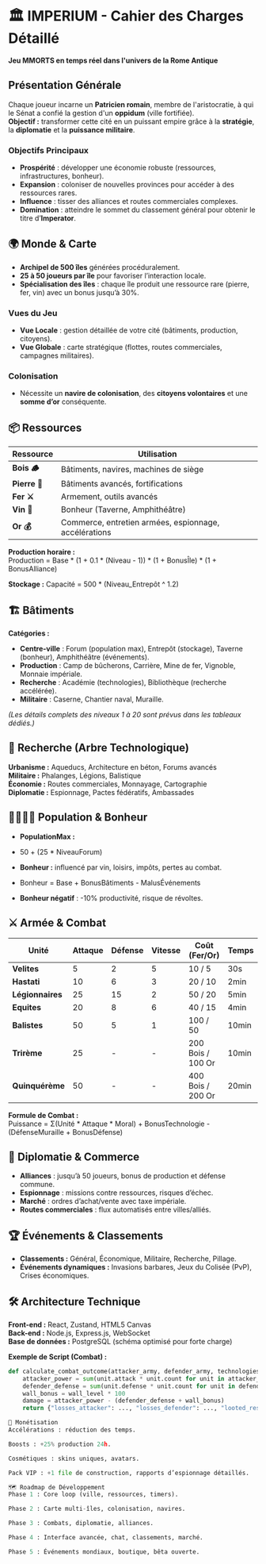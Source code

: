 # 🏛️ IMPERIUM - Cahier des Charges Détaillé
**Jeu MMORTS en temps réel dans l'univers de la Rome Antique**

## Présentation Générale
Chaque joueur incarne un **Patricien romain**, membre de l'aristocratie, à qui le Sénat a confié la gestion d'un **oppidum** (ville fortifiée).  
**Objectif :** transformer cette cité en un puissant empire grâce à la **stratégie**, la **diplomatie** et la **puissance militaire**.

### Objectifs Principaux
- **Prospérité** : développer une économie robuste (ressources, infrastructures, bonheur).  
- **Expansion** : coloniser de nouvelles provinces pour accéder à des ressources rares.  
- **Influence** : tisser des alliances et routes commerciales complexes.  
- **Domination** : atteindre le sommet du classement général pour obtenir le titre d’**Imperator**.

## 🌍 Monde & Carte
- **Archipel de 500 îles** générées procéduralement.  
- **25 à 50 joueurs par île** pour favoriser l’interaction locale.  
- **Spécialisation des îles** : chaque île produit une ressource rare (pierre, fer, vin) avec un bonus jusqu’à 30%.  

### Vues du Jeu
- **Vue Locale** : gestion détaillée de votre cité (bâtiments, production, citoyens).  
- **Vue Globale** : carte stratégique (flottes, routes commerciales, campagnes militaires).  

### Colonisation
- Nécessite un **navire de colonisation**, des **citoyens volontaires** et une **somme d’or** conséquente.

## 📦 Ressources
| Ressource | Utilisation |
|-----------|-------------|
| **Bois 🪵** | Bâtiments, navires, machines de siège |
| **Pierre 🗿** | Bâtiments avancés, fortifications |
| **Fer ⚔️** | Armement, outils avancés |
| **Vin 🍇** | Bonheur (Taverne, Amphithéâtre) |
| **Or 💰** | Commerce, entretien armées, espionnage, accélérations |

**Production horaire :**  
Production = Base * (1 + 0.1 * (Niveau - 1)) * (1 + BonusÎle) * (1 + BonusAlliance)

**Stockage :** 
Capacité = 500 * (Niveau_Entrepôt ^ 1.2)
## 🏗️ Bâtiments
**Catégories :**
- **Centre-ville** : Forum (population max), Entrepôt (stockage), Taverne (bonheur), Amphithéâtre (événements).  
- **Production** : Camp de bûcherons, Carrière, Mine de fer, Vignoble, Monnaie impériale.  
- **Recherche** : Académie (technologies), Bibliothèque (recherche accélérée).  
- **Militaire** : Caserne, Chantier naval, Muraille.

*(Les détails complets des niveaux 1 à 20 sont prévus dans les tableaux dédiés.)*

## 🔬 Recherche (Arbre Technologique)
**Urbanisme :** Aqueducs, Architecture en béton, Forums avancés  
**Militaire :** Phalanges, Légions, Balistique  
**Économie :** Routes commerciales, Monnayage, Cartographie  
**Diplomatie :** Espionnage, Pactes fédératifs, Ambassades  

## 👨‍👩‍👧‍👦 Population & Bonheur
- **PopulationMax :**
- 50 + (25 * NiveauForum)

- **Bonheur :** influencé par vin, loisirs, impôts, pertes au combat.
- Bonheur = Base + BonusBâtiments - MalusÉvénements
- **Bonheur négatif** : -10% productivité, risque de révoltes.

## ⚔️ Armée & Combat
| Unité          | Attaque | Défense | Vitesse | Coût (Fer/Or) | Temps |
|----------------|---------|---------|---------|---------------|-------|
| **Velites**    | 5       | 2       | 5       | 10 / 5        | 30s   |
| **Hastati**    | 10      | 6       | 3       | 20 / 10       | 2min  |
| **Légionnaires** | 25    | 15      | 2       | 50 / 20       | 5min  |
| **Equites**    | 20      | 8       | 6       | 40 / 15       | 4min  |
| **Balistes**   | 50      | 5       | 1       | 100 / 50      | 10min |
| **Trirème**    | 25      | -       | -       | 200 Bois / 100 Or | 10min |
| **Quinquérème** | 50     | -       | -       | 400 Bois / 200 Or | 20min |

**Formule de Combat :**  
Puissance = Σ(Unité * Attaque * Moral) + BonusTechnologie - (DéfenseMuraille + BonusDéfense)

## 🤝 Diplomatie & Commerce
- **Alliances** : jusqu’à 50 joueurs, bonus de production et défense commune.  
- **Espionnage** : missions contre ressources, risques d’échec.  
- **Marché** : ordres d’achat/vente avec taxe impériale.  
- **Routes commerciales** : flux automatisés entre villes/alliés.  

## 🏆 Événements & Classements
- **Classements :** Général, Économique, Militaire, Recherche, Pillage.  
- **Événements dynamiques :** Invasions barbares, Jeux du Colisée (PvP), Crises économiques.

## 🛠️ Architecture Technique
**Front-end :** React, Zustand, HTML5 Canvas  
**Back-end :** Node.js, Express.js, WebSocket  
**Base de données :** PostgreSQL (schéma optimisé pour forte charge)

**Exemple de Script (Combat) :**
```python
def calculate_combat_outcome(attacker_army, defender_army, technologies, wall_level):
    attacker_power = sum(unit.attack * unit.count for unit in attacker_army) * technologies.attack_bonus
    defender_defense = sum(unit.defense * unit.count for unit in defender_army) * technologies.defense_bonus
    wall_bonus = wall_level * 100
    damage = attacker_power - (defender_defense + wall_bonus)
    return {"losses_attacker": ..., "losses_defender": ..., "looted_resources": ...}

💎 Monétisation
Accélérations : réduction des temps.

Boosts : +25% production 24h.

Cosmétiques : skins uniques, avatars.

Pack VIP : +1 file de construction, rapports d’espionnage détaillés.

🗺️ Roadmap de Développement
Phase 1 : Core loop (ville, ressources, timers).

Phase 2 : Carte multi-îles, colonisation, navires.

Phase 3 : Combats, diplomatie, alliances.

Phase 4 : Interface avancée, chat, classements, marché.

Phase 5 : Événements mondiaux, boutique, bêta ouverte.





